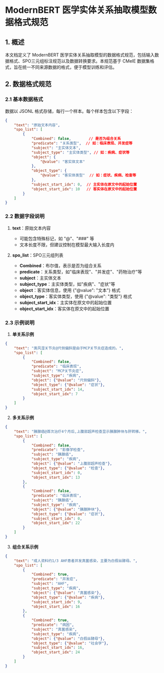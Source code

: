 # ModernBERT 医学实体关系抽取模型数据格式规范

## 1. 概述

本文档定义了 ModernBERT 医学实体关系抽取模型的数据格式规范，包括输入数据格式、SPO三元组标注规范以及数据转换要求。本规范基于 CMeIE 数据集格式，旨在统一不同来源数据的格式，便于模型训练和评估。

## 2. 数据格式规范

### 2.1 基本数据格式

数据以 JSONL 格式存储，每行一个样本。每个样本包含以下字段：

```json
{
    "text": "原始文本内容",
    "spo_list": [
        {
            "Combined": false,        // 是否为组合关系
            "predicate": "关系类型",  // 如：临床表现、并发症等
            "subject": "主实体文本",
            "subject_type": "主实体类型", // 如：疾病、症状等
            "object": {
                "@value": "客实体文本"
            },
            "object_type": {
                "@value": "客实体类型"  // 如：症状、疾病、检查等
            },
            "subject_start_idx": 0,  // 主实体在原文中的起始位置
            "object_start_idx": 10   // 客实体在原文中的起始位置
        }
    ]
}
```

### 2.2 数据字段说明

1. **text**：原始文本内容
   - 可能包含特殊标记，如 "@"、"###" 等
   - 文本长度不限，但建议控制在模型最大输入长度内

2. **spo_list**：SPO三元组列表
   - **Combined**：布尔值，表示是否为组合关系
   - **predicate**：关系类型，如"临床表现"、"并发症"、"药物治疗"等
   - **subject**：主实体文本
   - **subject_type**：主实体类型，如"疾病"、"症状"等
   - **object**：客实体信息，使用 {"@value": "文本"} 格式
   - **object_type**：客实体类型，使用 {"@value": "类型"} 格式
   - **subject_start_idx**：主实体在原文中的起始位置
   - **object_start_idx**：客实体在原文中的起始位置

### 2.3 示例说明

1. **单关系示例**
```json
{
    "text": "类风湿关节炎@尺侧偏斜是由于MCP关节炎症造成的。",
    "spo_list": [
        {
            "Combined": false,
            "predicate": "临床表现",
            "subject": "MCP关节炎症",
            "subject_type": "疾病",
            "object": {"@value": "尺侧偏斜"},
            "object_type": {"@value": "症状"},
            "subject_start_idx": 14,
            "object_start_idx": 7
        }
    ]
}
```

2. **多关系示例**
```json
{
    "text": "胰腺癌@首次治疗4个月后,上腹部超声检查显示胰腺肿块与肝转移。",
    "spo_list": [
        {
            "Combined": false,
            "predicate": "影像学检查",
            "subject": "胰腺癌",
            "subject_type": "疾病",
            "object": {"@value": "上腹部超声检查"},
            "object_type": {"@value": "检查"},
            "subject_start_idx": 0,
            "object_start_idx": 13
        },
        {
            "Combined": false,
            "predicate": "临床表现",
            "subject": "胰腺癌",
            "subject_type": "疾病",
            "object": {"@value": "胰腺肿块"},
            "object_type": {"@value": "症状"},
            "subject_start_idx": 0,
            "object_start_idx": 22
        }
    ]
}
```

3. **组合关系示例**
```json
{
    "text": "成人资料约1/3 AHF患者并发真菌感染，主要为白假丝酵母。",
    "spo_list": [
        {
            "Combined": true,
            "predicate": "并发症",
            "subject": "AHF",
            "subject_type": "疾病",
            "object": {"@value": "真菌感染"},
            "object_type": {"@value": "疾病"},
            "subject_start_idx": 9,
            "object_start_idx": 16
        },
        {
            "Combined": true,
            "predicate": "病因",
            "subject": "真菌感染",
            "subject_type": "疾病",
            "object": {"@value": "白假丝酵母"},
            "object_type": {"@value": "社会学"},
            "subject_start_idx": 16,
            "object_start_idx": 24
        }
    ]
}
```